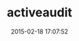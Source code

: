 ---
layout: post
title:  "activeaudit"
repo:   "maintux/activeaudit"
date:   2015-02-18 17:07:52
gemurl: http://github.com/maintux/activeaudit
---
